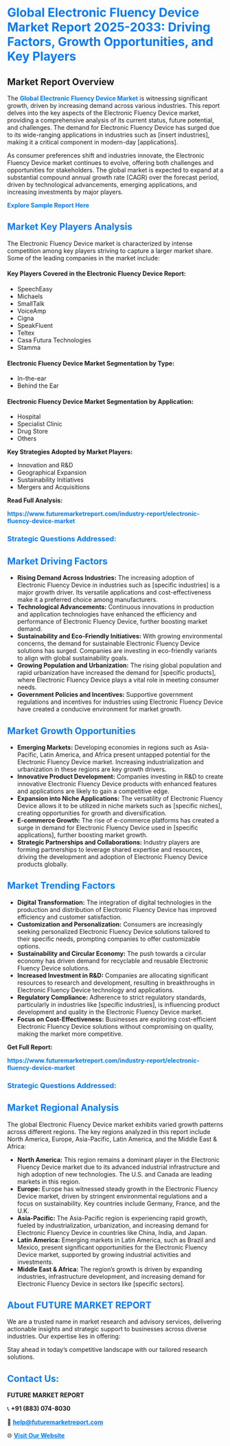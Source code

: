 <h1 style="color: #007BFF;">Global Electronic Fluency Device Market Report 2025-2033: Driving Factors, Growth Opportunities, and Key Players</h1>

<section id="overview">
<h2>Market Report Overview</h2>
<p>The <a href="https://www.futuremarketreport.com/industry-report/electronic-fluency-device-market" style="color: #007BFF; text-decoration: none;"><strong>Global Electronic Fluency Device Market</strong></a> is witnessing significant growth, driven by increasing demand across various industries. This report delves into the key aspects of the Electronic Fluency Device market, providing a comprehensive analysis of its current status, future potential, and challenges. The demand for Electronic Fluency Device has surged due to its wide-ranging applications in industries such as [insert industries], making it a critical component in modern-day [applications].</p>
<p>As consumer preferences shift and industries innovate, the Electronic Fluency Device market continues to evolve, offering both challenges and opportunities for stakeholders. The global market is expected to expand at a substantial compound annual growth rate (CAGR) over the forecast period, driven by technological advancements, emerging applications, and increasing investments by major players.</p>
</section>

<section id="overview">
<p><a href="https://www.futuremarketreport.com/request-sample/reportId=79065" style="color: #007BFF; text-decoration: none;"><strong>Explore Sample Report Here</strong></a></p>
</section>

<section id="key-players">
<h2 style="color: #007BFF;">Market Key Players Analysis</h2>
<p>The Electronic Fluency Device market is characterized by intense competition among key players striving to capture a larger market share. Some of the leading companies in the market include:</p>
<h4>Key Players Covered in the Electronic Fluency Device Report:</h4>
<ul><li>SpeechEasy</li><li>Michaels</li><li>SmallTalk</li><li>VoiceAmp</li><li>Cigna</li><li>SpeakFluent</li><li>Teltex</li><li>Casa Futura Technologies</li><li>Stamma</li></ul>
<h4>Electronic Fluency Device Market Segmentation by Type:</h4>
<ul><li>In-the-ear</li><li>Behind the Ear</li></ul>

<h4>Electronic Fluency Device Market Segmentation by Application:</h4>
<ul><li>Hospital</li><li>Specialist Clinic</li><li>Drug Store</li><li>Others</li></ul>
<p><strong>Key Strategies Adopted by Market Players:</strong></p>
<ul>
<li>Innovation and R&D</li>
<li>Geographical Expansion</li>
<li>Sustainability Initiatives</li>
<li>Mergers and Acquisitions</li>
</ul>
</section>

<section>
<p><strong>Read Full Analysis: </strong></p><a href="https://www.futuremarketreport.com/industry-report/electronic-fluency-device-market" style="color: #007BFF; text-decoration: none;"><strong>https://www.futuremarketreport.com/industry-report/electronic-fluency-device-market</strong></a>
<h3 style="color: #007BFF;">Strategic Questions Addressed:</h3>
</section>

<section id="driving-factors">
<h2 style="color: #007BFF;">Market Driving Factors</h2>
<ul>
<li><strong>Rising Demand Across Industries:</strong> The increasing adoption of Electronic Fluency Device in industries such as [specific industries] is a major growth driver. Its versatile applications and cost-effectiveness make it a preferred choice among manufacturers.</li>
<li><strong>Technological Advancements:</strong> Continuous innovations in production and application technologies have enhanced the efficiency and performance of Electronic Fluency Device, further boosting market demand.</li>
<li><strong>Sustainability and Eco-Friendly Initiatives:</strong> With growing environmental concerns, the demand for sustainable Electronic Fluency Device solutions has surged. Companies are investing in eco-friendly variants to align with global sustainability goals.</li>
<li><strong>Growing Population and Urbanization:</strong> The rising global population and rapid urbanization have increased the demand for [specific products], where Electronic Fluency Device plays a vital role in meeting consumer needs.</li>
<li><strong>Government Policies and Incentives:</strong> Supportive government regulations and incentives for industries using Electronic Fluency Device have created a conducive environment for market growth.</li>
</ul>
</section>

<section id="growth-opportunities">
<h2 style="color: #007BFF;">Market Growth Opportunities</h2>
<ul>
<li><strong>Emerging Markets:</strong> Developing economies in regions such as Asia-Pacific, Latin America, and Africa present untapped potential for the Electronic Fluency Device market. Increasing industrialization and urbanization in these regions are key growth drivers.</li>
<li><strong>Innovative Product Development:</strong> Companies investing in R&D to create innovative Electronic Fluency Device products with enhanced features and applications are likely to gain a competitive edge.</li>
<li><strong>Expansion into Niche Applications:</strong> The versatility of Electronic Fluency Device allows it to be utilized in niche markets such as [specific niches], creating opportunities for growth and diversification.</li>
<li><strong>E-commerce Growth:</strong> The rise of e-commerce platforms has created a surge in demand for Electronic Fluency Device used in [specific applications], further boosting market growth.</li>
<li><strong>Strategic Partnerships and Collaborations:</strong> Industry players are forming partnerships to leverage shared expertise and resources, driving the development and adoption of Electronic Fluency Device products globally.</li>
</ul>
</section>

<section id="trending-factors">
<h2 style="color: #007BFF;">Market Trending Factors</h2>
<ul>
<li><strong>Digital Transformation:</strong> The integration of digital technologies in the production and distribution of Electronic Fluency Device has improved efficiency and customer satisfaction.</li>
<li><strong>Customization and Personalization:</strong> Consumers are increasingly seeking personalized Electronic Fluency Device solutions tailored to their specific needs, prompting companies to offer customizable options.</li>
<li><strong>Sustainability and Circular Economy:</strong> The push towards a circular economy has driven demand for recyclable and reusable Electronic Fluency Device solutions.</li>
<li><strong>Increased Investment in R&D:</strong> Companies are allocating significant resources to research and development, resulting in breakthroughs in Electronic Fluency Device technology and applications.</li>
<li><strong>Regulatory Compliance:</strong> Adherence to strict regulatory standards, particularly in industries like [specific industries], is influencing product development and quality in the Electronic Fluency Device market.</li>
<li><strong>Focus on Cost-Effectiveness:</strong> Businesses are exploring cost-efficient Electronic Fluency Device solutions without compromising on quality, making the market more competitive.</li>
</ul>
</section>

<section>
<p><strong>Get Full Report: </strong></p><a href="https://www.futuremarketreport.com/industry-report/electronic-fluency-device-market" style="color: #007BFF; text-decoration: none;"><strong>https://www.futuremarketreport.com/industry-report/electronic-fluency-device-market</strong></a>
<h3 style="color: #007BFF;">Strategic Questions Addressed:</h3>
</section>


<section id="regional-analysis">
<h2 style="color: #007BFF;">Market Regional Analysis</h2>
<p>The global Electronic Fluency Device market exhibits varied growth patterns across different regions. The key regions analyzed in this report include North America, Europe, Asia-Pacific, Latin America, and the Middle East & Africa:</p>
<ul>
<li><strong>North America:</strong> This region remains a dominant player in the Electronic Fluency Device market due to its advanced industrial infrastructure and high adoption of new technologies. The U.S. and Canada are leading markets in this region.</li>
<li><strong>Europe:</strong> Europe has witnessed steady growth in the Electronic Fluency Device market, driven by stringent environmental regulations and a focus on sustainability. Key countries include Germany, France, and the U.K.</li>
<li><strong>Asia-Pacific:</strong> The Asia-Pacific region is experiencing rapid growth, fueled by industrialization, urbanization, and increasing demand for Electronic Fluency Device in countries like China, India, and Japan.</li>
<li><strong>Latin America:</strong> Emerging markets in Latin America, such as Brazil and Mexico, present significant opportunities for the Electronic Fluency Device market, supported by growing industrial activities and investments.</li>
<li><strong>Middle East & Africa:</strong> The region’s growth is driven by expanding industries, infrastructure development, and increasing demand for Electronic Fluency Device in sectors like [specific sectors].</li>
</ul>
</section>

<footer>
<h2 style="color: #007BFF;">About FUTURE MARKET REPORT</h2>
<p>We are a trusted name in market research and advisory services, delivering actionable insights and strategic support to businesses across diverse industries. Our expertise lies in offering:</p>

<p>Stay ahead in today’s competitive landscape with our tailored research solutions.</p>

<h2 style="color: #007BFF;">Contact Us:</h2>
<p><strong>FUTURE MARKET REPORT</strong></p>
<p>📞 <strong>+91 (883) 074-8030</strong></p>
<p>📧 <strong><a href="mailto:help@futuremarketreport.com" style="color: #007BFF;">help@futuremarketreport.com</a></strong></p>
<p>🌐 <strong><a href="https://www.futuremarketreport.com/" style="color: #007BFF;">Visit Our Website</a></strong></p>
</footer>